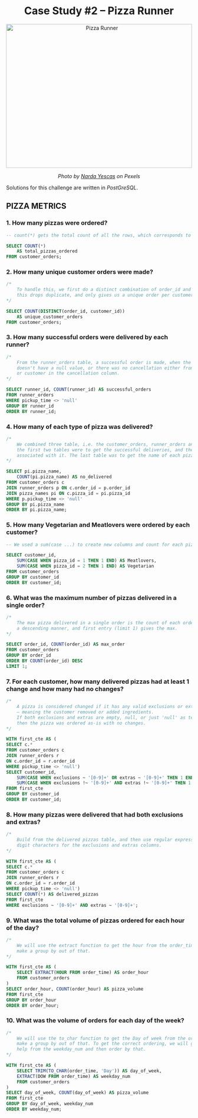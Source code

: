<h1 align="center">Case Study #2 – Pizza Runner</h1>

<p align="center">
  <img src="https://images.pexels.com/photos/1566837/pexels-photo-1566837.jpeg" 
       alt="Pizza Runner" 
       width="100%" 
       height="390px" />
</p>
<p align="center">
  <em>Photo by <a href="https://www.pexels.com/photo/shallow-focus-photography-of-several-pizzas-1566837/">Narda Yescas</a> on Pexels</em>
</p>

Solutions for this challenge are written in *PostGreSQL*.

## PIZZA METRICS

### 1. How many pizzas were ordered?
```sql
-- count(*) gets the total count of all the rows, which corresponds to pizza ordered

SELECT COUNT(*) 
	AS total_pizzas_ordered
FROM customer_orders;
```

### 2. How many unique customer orders were made?
```sql
/*
	To handle this, we first do a distinct combination of order_id and customer_id,
	this drops duplicate, and only gives us a unique order per customer.
*/

SELECT COUNT(DISTINCT(order_id, customer_id)) 
	AS unique_customer_orders
FROM customer_orders;
```

### 3. How many successful orders were delivered by each runner?
```sql
/*
	From the runner_orders table, a successful order is made, when the pickup_time,
	doesn't have a null value, or there was no cancellation either from restaurant,
	or customer in the cancellation column.
*/

SELECT runner_id, COUNT(runner_id) AS successful_orders 
FROM runner_orders 
WHERE pickup_time <> 'null' 
GROUP BY runner_id
ORDER BY runner_id;
```

### 4. How many of each type of pizza was delivered?
```sql
/*
	We combined three table, i.e. the customer_orders, runner_orders and pizza_names,
	the first two tables were to get the successful deliveries, and the pizza_ids
	associated with it. The last table was to get the name of each pizza id.
*/

SELECT pi.pizza_name, 
	COUNT(pi.pizza_name) AS no_delivered
FROM customer_orders c
JOIN runner_orders p ON c.order_id = p.order_id
JOIN pizza_names pi ON c.pizza_id = pi.pizza_id
WHERE p.pickup_time <> 'null'
GROUP BY pi.pizza_name
ORDER BY pi.pizza_name;
```

### 5. How many Vegetarian and Meatlovers were ordered by each customer?
```sql
-- We used a sum(case ...) to create new columns and count for each pizza type.

SELECT customer_id,
	SUM(CASE WHEN pizza_id = 1 THEN 1 END) AS Meatlovers,
	SUM(CASE WHEN pizza_id = 2 THEN 1 END) AS Vegetarian
FROM customer_orders
GROUP BY customer_id
ORDER BY customer_id;
```

### 6. What was the maximum number of pizzas delivered in a single order?
```sql
/* 
	The max pizza delivered in a single order is the count of each order_ids, sorted in
	a descending manner, and first entry (limit 1) gives the max.
*/

SELECT order_id, COUNT(order_id) AS max_order
FROM customer_orders
GROUP BY order_id
ORDER BY COUNT(order_id) DESC
LIMIT 1;
```

### 7. For each customer, how many delivered pizzas had at least 1 change and how many had no changes?
```sql
/*
	A pizza is considered changed if it has any valid exclusions or extras 
	— meaning the customer removed or added ingredients. 
	If both exclusions and extras are empty, null, or just 'null' as text, 
	then the pizza was ordered as-is with no changes.
*/

WITH first_cte AS (
SELECT c.*
FROM customer_orders c
JOIN runner_orders r
ON c.order_id = r.order_id
WHERE pickup_time <> 'null')
SELECT customer_id,
	SUM(CASE WHEN exclusions ~ '[0-9]+' OR extras ~ '[0-9]+' THEN 1 END) AS change,
	SUM(CASE WHEN exclusions !~ '[0-9]+' AND extras !~ '[0-9]+' THEN 1 END) no_change
FROM first_cte
GROUP BY customer_id
ORDER BY customer_id;
```

### 8. How many pizzas were delivered that had both exclusions and extras?
```sql
/*
	Build from the delivered pizzas table, and then use regular expressions to match
	digit characters for the exclusions and extras columns.
*/

WITH first_cte AS (
SELECT c.*
FROM customer_orders c
JOIN runner_orders r
ON c.order_id = r.order_id
WHERE pickup_time <> 'null')
SELECT COUNT(*) AS delivered_pizzas
FROM first_cte
WHERE exclusions ~ '[0-9]+' AND extras ~ '[0-9]+';
```

### 9. What was the total volume of pizzas ordered for each hour of the day?
```sql
/*
	We will use the extract function to get the hour from the order_time and
	make a group by out of that.
*/

WITH first_cte AS (
	SELECT EXTRACT(HOUR FROM order_time) AS order_hour 
	FROM customer_orders
)
SELECT order_hour, COUNT(order_hour) AS pizza_volume
FROM first_cte
GROUP BY order_hour
ORDER BY order_hour;
```

### 10. What was the volume of orders for each day of the week?
```sql
/*
	We will use the to_char function to get the Day of week from the order_time and
	make a group by out of that. To get the correct ordering, we will get a little
	help from the weekday_num and then order by that.
*/

WITH first_cte AS (
	SELECT TRIM(TO_CHAR(order_time, 'Day')) AS day_of_week,
	EXTRACT(DOW FROM order_time) AS weekday_num
	FROM customer_orders
)
SELECT day_of_week, COUNT(day_of_week) AS pizza_volume
FROM first_cte
GROUP BY day_of_week, weekday_num
ORDER BY weekday_num;
```
